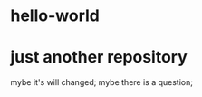 # hello-world
just another repository
============================
mybe it's will changed;
mybe there is a question;
